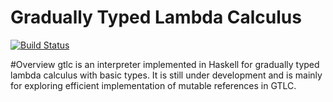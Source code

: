Gradually Typed Lambda Calculus
====
[![Build Status](https://travis-ci.org/deyaaeldeen/GTLC.svg?branch=master)](https://travis-ci.org/deyaaeldeen/GTLC)

#Overview
gtlc is an interpreter implemented in Haskell for gradually typed lambda calculus with basic types. It is still under development and is mainly for exploring efficient implementation of mutable references in GTLC.